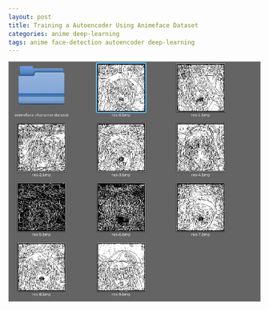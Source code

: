 ```yaml
---
layout: post
title: Training a Autoencoder Using Animeface Dataset
categories: anime deep-learning
tags: anime face-detection autoencoder deep-learning
---
```


![](/static/img/autoencoder.png)

